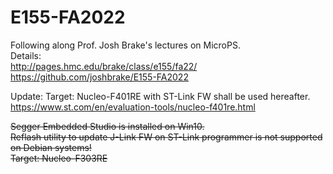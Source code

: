 # E155-FA2022
Following along Prof. Josh Brake's lectures on MicroPS.  
Details:  
http://pages.hmc.edu/brake/class/e155/fa22/  
https://github.com/joshbrake/E155-FA2022  

Update: 
Target: Nucleo-F401RE with ST-Link FW shall be used hereafter.  
https://www.st.com/en/evaluation-tools/nucleo-f401re.html  

~~Segger Embedded Studio is installed on Win10.  
Reflash utility to update J-Link FW on ST-Link programmer is not supported on Debian systems!~~  
~~Target: Nucleo-F303RE~~  

